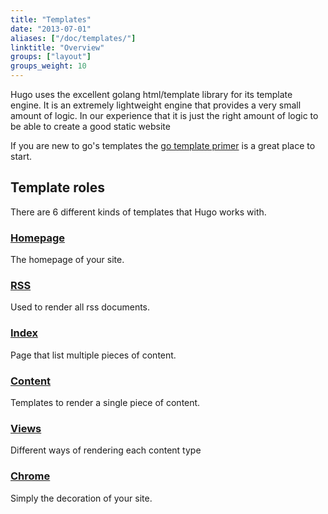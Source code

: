 ```yaml
---
title: "Templates"
date: "2013-07-01"
aliases: ["/doc/templates/"]
linktitle: "Overview"
groups: ["layout"]
groups_weight: 10
---
```


Hugo uses the excellent golang html/template library for its template engine.
It is an extremely lightweight engine that provides a very small amount of
logic. In our experience that it is just the right amount of logic to be able
to create a good static website

If you are new to go's templates the [go template primer](/layout/go-templates)
is a great place to start.

## Template roles

There are 6 different kinds of templates that Hugo works with.

### [Homepage](/layout/homepage/)
The homepage of your site.

### [RSS](/layout/rss/)
Used to render all rss documents.

### [Index](/layout/indexes)
Page that list multiple pieces of content.

### [Content](/layout/content)
Templates to render a single piece of content.

### [Views](/layout/views)
Different ways of rendering each content type

### [Chrome](/layout/chrome)
Simply the decoration of your site.
